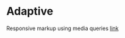 # Adaptive
Responsive markup using media queries
<a href = "https://alenita.github.io/adaptive.github.io/"> link </a>
